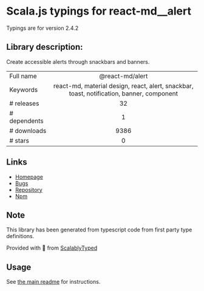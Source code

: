 
# Scala.js typings for react-md__alert

Typings are for version 2.4.2

## Library description:
Create accessible alerts through snackbars and banners.

|                    |                 |
| ------------------ | :-------------: |
| Full name          | @react-md/alert |
| Keywords           | react-md, material design, react, alert, snackbar, toast, notification, banner, component |
| # releases         | 32 |
| # dependents       | 1 |
| # downloads        | 9386 |
| # stars            | 0 |

## Links
- [Homepage](https://react-md.dev/packages/alert/demos)
- [Bugs](https://github.com/mlaursen/react-md/issues)
- [Repository](https://github.com/mlaursen/react-md)
- [Npm](https://www.npmjs.com/package/%40react-md%2Falert)
    


## Note
This library has been generated from typescript code from first party type definitions.

Provided with :purple_heart: from [ScalablyTyped](https://github.com/oyvindberg/ScalablyTyped)

## Usage
See [the main readme](../../readme.md) for instructions.



